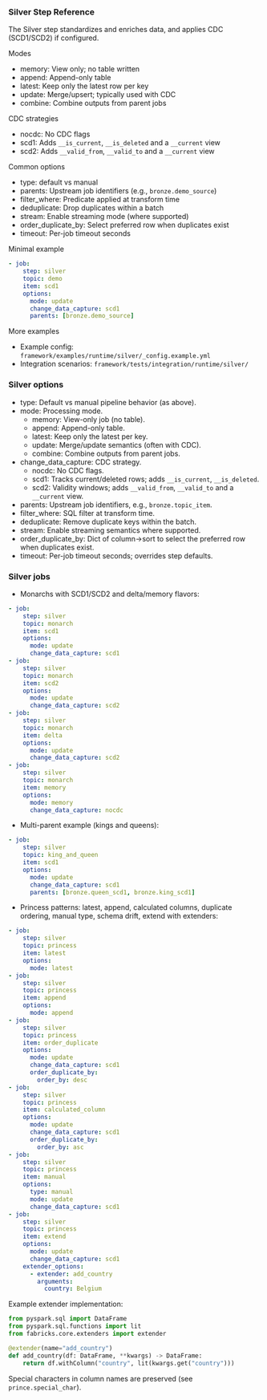### Silver Step Reference

The Silver step standardizes and enriches data, and applies CDC (SCD1/SCD2) if configured.

Modes
- memory: View only; no table written
- append: Append-only table
- latest: Keep only the latest row per key
- update: Merge/upsert; typically used with CDC
- combine: Combine outputs from parent jobs

CDC strategies
- nocdc: No CDC flags
- scd1: Adds `__is_current`, `__is_deleted` and a `__current` view
- scd2: Adds `__valid_from`, `__valid_to` and a `__current` view

Common options
- type: default vs manual
- parents: Upstream job identifiers (e.g., `bronze.demo_source`)
- filter_where: Predicate applied at transform time
- deduplicate: Drop duplicates within a batch
- stream: Enable streaming mode (where supported)
- order_duplicate_by: Select preferred row when duplicates exist
- timeout: Per-job timeout seconds

Minimal example
```yaml
- job:
    step: silver
    topic: demo
    item: scd1
    options:
      mode: update
      change_data_capture: scd1
      parents: [bronze.demo_source]
```

More examples
- Example config: `framework/examples/runtime/silver/_config.example.yml`
- Integration scenarios: `framework/tests/integration/runtime/silver/`


### Silver options

- type: Default vs manual pipeline behavior (as above).
- mode: Processing mode.
  - memory: View-only job (no table).
  - append: Append-only table.
  - latest: Keep only the latest per key.
  - update: Merge/update semantics (often with CDC).
  - combine: Combine outputs from parent jobs.
- change_data_capture: CDC strategy.
  - nocdc: No CDC flags.
  - scd1: Tracks current/deleted rows; adds `__is_current`, `__is_deleted`.
  - scd2: Validity windows; adds `__valid_from`, `__valid_to` and a `__current` view.
- parents: Upstream job identifiers, e.g., `bronze.topic_item`.
- filter_where: SQL filter at transform time.
- deduplicate: Remove duplicate keys within the batch.
- stream: Enable streaming semantics where supported.
- order_duplicate_by: Dict of column→sort to select the preferred row when duplicates exist.
- timeout: Per-job timeout seconds; overrides step defaults.
### Silver jobs

- Monarchs with SCD1/SCD2 and delta/memory flavors:

```yaml
- job:
    step: silver
    topic: monarch
    item: scd1
    options:
      mode: update
      change_data_capture: scd1
- job:
    step: silver
    topic: monarch
    item: scd2
    options:
      mode: update
      change_data_capture: scd2
- job:
    step: silver
    topic: monarch
    item: delta
    options:
      mode: update
      change_data_capture: scd2
- job:
    step: silver
    topic: monarch
    item: memory
    options:
      mode: memory
      change_data_capture: nocdc
```

- Multi-parent example (kings and queens):

```yaml
- job:
    step: silver
    topic: king_and_queen
    item: scd1
    options:
      mode: update
      change_data_capture: scd1
      parents: [bronze.queen_scd1, bronze.king_scd1]
```

- Princess patterns: latest, append, calculated columns, duplicate ordering, manual type, schema drift, extend with extenders:

```yaml
- job:
    step: silver
    topic: princess
    item: latest
    options:
      mode: latest
- job:
    step: silver
    topic: princess
    item: append
    options:
      mode: append
- job:
    step: silver
    topic: princess
    item: order_duplicate
    options:
      mode: update
      change_data_capture: scd1
      order_duplicate_by:
        order_by: desc
- job:
    step: silver
    topic: princess
    item: calculated_column
    options:
      mode: update
      change_data_capture: scd1
      order_duplicate_by:
        order_by: asc
- job:
    step: silver
    topic: princess
    item: manual
    options:
      type: manual
      mode: update
      change_data_capture: scd1
- job:
    step: silver
    topic: princess
    item: extend
    options:
      mode: update
      change_data_capture: scd1
    extender_options:
      - extender: add_country
        arguments:
          country: Belgium
```

Example extender implementation:

```python
from pyspark.sql import DataFrame
from pyspark.sql.functions import lit
from fabricks.core.extenders import extender

@extender(name="add_country")
def add_country(df: DataFrame, **kwargs) -> DataFrame:
    return df.withColumn("country", lit(kwargs.get("country")))
```

Special characters in column names are preserved (see `prince.special_char`).